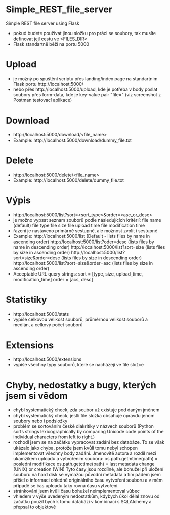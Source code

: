 # Simple_REST_file_server
Simple REST file server using Flask

- pokud budete používat jinou složku pro práci se soubory, tak musíte definovat její cestu ve <FILES_DIR>
- Flask standartně běží na portu 5000
 
# Upload
- je možný po spuštění scriptu přes landing/index page na standartnim Flask portu http://localhost:5000/
- nebo přes http://localhost:5000/upload, kde je potřeba v body poslat soubory přes form-data, kde je key-value pair "file=<soubory nebo soubory>" (viz screenshot z Postman testovací aplikace)
# Download
- http://localhost:5000/download/<file_name>
- Example:
    http://localhost:5000/download/dummy_file.txt
# Delete
- http://localhost:5000/delete/<file_name>
- Example:
    http://localhost:5000/delete/dummy_file.txt
# Výpis
- http://localhost:5000/list?sort=<sort_type>&order=<asc_or_desc>
- je možno vypsat seznam souborů podle následujících kritérií:
    file name (default)
    file type
    file size
    file upload time
    file modification time
- řazení je nastaveno primárně sestupné, ale možnost zvolit i sestupné
- Example:
http://localhost:5000/list (Default - lists files by name in ascending order)
http://localhost:5000/list?oder=desc (lists files by name in descending order)
http://localhost:5000/list?sort=size (lists files by size in ascending order)
http://localhost:5000/list?sort=size&order=desc (lists files by size in descending order)
http://localhost:5000/list?sort=size&order=asc (lists files by size in ascending order)
- Acceptable URL query strings:
    sort = [type, size, upload_time, modification_time]
    order = [acs, desc]

# Statistiky
- http://localhost:5000/stats
- vypíše celkovou velikost souborů, průměrnou velikost souborů a medián, a celkový počet souborů

# Extensions
- http://localhost:5000/extensions
- vypíše všechny typy souborů, které se nacházejí ve file složce

# Chyby, nedostatky a bugy, kterých jsem si vědom
- chybí systematický check, zda soubor už existuje pod daným jménem
- chybí systematický check, jestli file složka obsahuje opravdu jenom soubory nebo i podsložky
- problém se sortováním české diakritiky v názvech souborů (Python sorts strings lexicographically by comparing Unicode code points of the individual characters from left to right.)
- rozhodl jsem se na začátku vypracovat zadání bez databáze. To se však ukázalo jako chyba, protože jsem kvůli tomu nebyl schopen implementovat všechny body zadání. Jmenovitě autora a rozdíl mezi ukamžikem uploadu a vytvořením souboru:
os.path.getmtime(path) = posledni modifikace
os.path.getctime(path) = last metadata change (UNIX) or creation (WIN)
Tyto časy jsou rozdílné, ale bohužel při uložení souboru na hard disk se vymažou původní metadata a tím pádem jsem přišel o informaci ohledně originálního času vytvoření souboru a v mém případě se čas uploadu taky rovná času vytvoření.
- stránkování jsem kvůli času bohužel neimplementoval vůbec
- vhledem v výše uvedeným nedostatkům, kdybych úkol dělal znovu od začátku použil bych k tomu databázi v kombinaci s SQLAlchemy a přepsal to objektově



